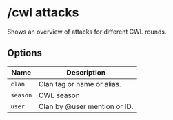 # /cwl attacks

Shows an overview of attacks for different CWL rounds.

## Options

| Name | Description |
|------|-------------|
| `clan` | Clan tag or name or alias. |
| `season` | CWL season |
| `user` | Clan by @user mention or ID. |

